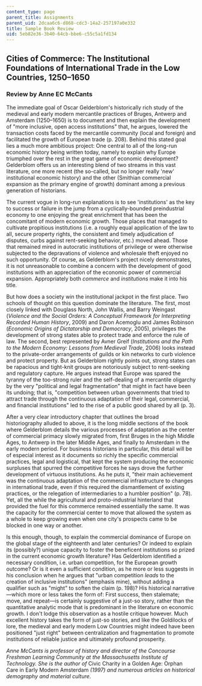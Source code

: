 ```yaml
---
content_type: page
parent_title: Assignments
parent_uid: 2dcaa6c6-d868-cdc3-14a2-257197a0e332
title: Sample Book Review
uid: 5eb82e36-3b40-64cb-bbe6-c55c5a1fd134
---
```


Cities of Commerce: The Institutional Foundations of International Trade in the Low Countries, 1250–1650
--------------------------------------------------------------------------------------------------------

### Review by Anne EC McCants

The immediate goal of Oscar Gelderblom's historically rich study of the medieval and early modern mercantile practices of Bruges, Antwerp and Amsterdam (1250–1650) is to document and then explain the development of "more inclusive, open access institutions" that, he argues, lowered the transaction costs faced by the mercantile community (local and foreign) and facilitated the growth of European trade (p. 208). Behind this stated goal lies a much more ambitious project: One central to all of the long-run economic history being written today, namely to explain why Europe triumphed over the rest in the great game of economic development? Gelderblom offers us an interesting blend of two streams in this vast literature, one more recent (the so-called, but no longer really 'new' institutional economic history) and the other (Smithian commercial expansion as the primary engine of growth) dominant among a previous generation of historians.

The current vogue in long-run explanations is to see 'institutions' as the key to success or failure in the jump from a cyclically-bounded preindustrial economy to one enjoying the great enrichment that has been the concomitant of modern economic growth. Those places that managed to cultivate propitious institutions (i.e. a roughly equal application of the law to all, secure property rights, the consistent and timely adjudication of disputes, curbs against rent-seeking behavior, etc.) moved ahead. Those that remained mired in autocratic institutions of privilege or were otherwise subjected to the depravations of violence and wholesale theft enjoyed no such opportunity. Of course, as Gelderblom's project nicely demonstrates, it is not unreasonable to combine a concern with the development of good institutions with an appreciation of the economic power of commercial expansion. Appropriately both _commerce_ and _institutions_ make it into his title.

But how does a society win the institutional jackpot in the first place. Two schools of thought on this question dominate the literature. The first, most closely linked with Douglass North, John Wallis, and Barry Weingast (_Violence and the Social Orders: A Conceptual Framework for Interpreting Recorded Human History_, 2009) and Daron Acemoglu and James Robinson (_Economic Origins of Dictatorship and Democracy_, 2005), privileges the development of strong states able to protect trade and enforce the rule of law. The second, best represented by Avner Greif (_Institutions and the Path to the Modern Economy: Lessons from Medieval Trade_, 2006) looks instead to the private-order arrangements of guilds or kin networks to curb violence and protect property. But as Gelderblom rightly points out, strong states can be rapacious and tight-knit groups are notoriously subject to rent-seeking and regulatory capture. He argues instead that Europe was spared the tyranny of the too-strong ruler and the self-dealing of a mercantile oligarchy by the very "political and legal fragmentation" that might in fact have been its undoing; that is, "competition between urban governments that tried to attract trade through the continuous adaptation of their legal, commercial, and financial institutions" led to the rise of a public good shared by all (p. 3).

After a very clear introductory chapter that outlines the broad historiography alluded to above, it is the long middle sections of the book where Gelderblom details the various processes of adaptation as the center of commercial primacy slowly migrated from, first Bruges in the high Middle Ages, to Antwerp in the later Middle Ages, and finally to Amsterdam in the early modern period. For business historians in particular, this detail will be of especial interest as it documents so richly the specific commercial practices, legal and logistical, that kept the system producing the economic surpluses that spurred the competitive forces he says drove the further development of virtuous institutions. As he puts it, "their main achievement was the continuous adaptation of the commercial infrastructure to changes in international trade, even if this required the dismantlement of existing practices, or the relegation of intermediaries to a humbler position" (p. 78). Yet, all the while the agricultural and proto-industrial hinterland that provided the fuel for this commerce remained essentially the same. It was the capacity for the commercial center to move that allowed the system as a whole to keep growing even when one city's prospects came to be blocked in one way or another.

Is this enough, though, to explain the commercial dominance of Europe on the global stage of the eighteenth and later centuries? Or indeed to explain its (possibly?) unique capacity to foster the beneficent institutions so prized in the current economic growth literature? Has Gelderblom identified a necessary condition, i.e. urban competition, for the European growth outcome? Or is it even a sufficient condition, as he more or less suggests in his conclusion when he argues that "urban competition _leads_ to the creation of inclusive institutions" (emphasis mine), without adding a qualifier such as "might" to soften the claim (p. 198)? His historical narrative—which more or less takes the form of: First success, then stalemate; move, and repeat—is certainly suggestive of a just-so story, rather than the quantitative analytic mode that is predominant in the literature on economic growth. I don't lodge this observation as a hostile critique however. Much excellent history takes the form of just-so stories, and like the Goldilocks of lore, the medieval and early modern Low Countries might indeed have been positioned "just right" between centralization and fragmentation to promote institutions of reliable justice and ultimately profound prosperity.

_Anne McCants is professor of history and director of the Concourse Freshman Learning Community at the Massachusetts Institute of Technology. She is the author of_ Civic Charity in a Golden Age: Orphan Care in Early Modern Amsterdam _(1997) and numerous articles on historical demography and material culture_.